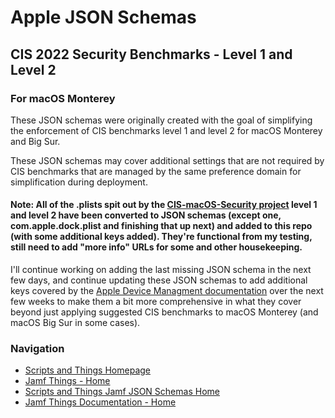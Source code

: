 # Apple JSON Schemas
## CIS 2022 Security Benchmarks - Level 1 and Level 2
### For macOS Monterey

These JSON schemas were originally created with the goal of simplifying the enforcement of CIS benchmarks level 1 and level 2 for macOS Monterey and Big Sur.

These JSON schemas may cover additional settings that are not required by CIS benchmarks that are managed by the same preference domain for simplification during deployment.


#### Note: All of the .plists spit out by the [CIS-macOS-Security project](https://github.com/mvdbent/CIS-macOS-Security) level 1 and level 2 have been converted to JSON schemas (except one, com.apple.dock.plist and finishing that up next) and added to this repo (with some additional keys added). They're functional from my testing, still need to add "more info" URLs for some and other housekeeping. 

I'll continue working on adding the last missing JSON schema in the next few days, and continue updating these JSON schemas to add additional keys covered by the [Apple Device Managment documentation](https://developer.apple.com/documentation/devicemanagement) over the next few weeks to make them a bit more comprehensive in what they cover beyond just applying suggested CIS benchmarks to macOS Monterey (and macOS Big Sur in some cases).


### Navigation

- [Scripts and Things Homepage](https://gregknackstedt.com/)
- [Jamf Things - Home](https://gregknackstedt.com/Jamf_things/)
- [Scripts and Things Jamf JSON Schemas Home](https://gregknackstedt/scriptsandthings_Jamf_JSON_Schemas)
- [Jamf Things Documentation - Home](https://gregknackstedt.com/Jamf_things/Documentation/)
